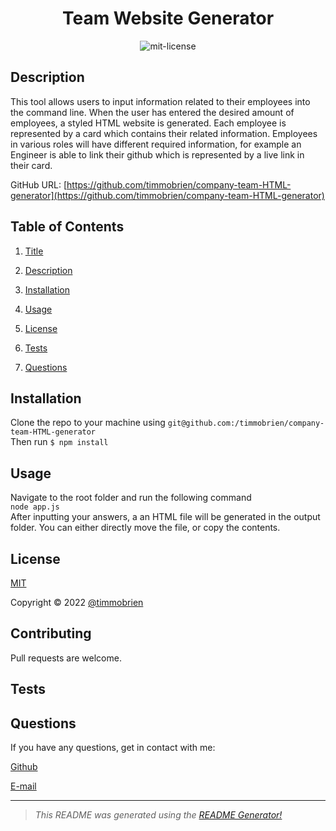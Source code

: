 

<center>

# Team Website Generator <a name="title"></a><br>

![mit-license](https://img.shields.io/badge/license-MIT-green)
</center>

## Description <a name="description"></a>

This tool allows users to input information related to their employees into the command line. When the user has entered the desired amount of employees, a styled HTML website is generated. Each employee is represented by a card which contains their related information. Employees in various roles will have different required information, for example an Engineer is able to link their github which is represented by a live link in their card.

GitHub URL: [https://github.com/timmobrien/company-team-HTML-generator](https://github.com/timmobrien/company-team-HTML-generator)

## Table of Contents
1. [Title](#title)

2. [Description](#description)

3. [Installation](#installation)

4. [Usage](#usage)

5. [License](#license)

6. [Tests](#tests)

7. [Questions](#questions)

## Installation <a name="installation"></a>
Clone the repo to your machine using `git@github.com:/timmobrien/company-team-HTML-generator` <br> Then run `$ npm install` 

## Usage <a name="usage"></a>
Navigate to the root folder and run the following command <br> `node app.js` <br> After inputting your answers, a an HTML file will be generated in the output folder. You can either directly move the file, or copy the contents.

## License <a name="license"></a>
[MIT](https://choosealicense.com/licenses/mit)

Copyright © 2022 [@timmobrien](https://github.com/timmobrien)

## Contributing <a name="contributing"></a>
Pull requests are welcome.

## Tests <a name="tests"></a>


## Questions <a name="questions"></a>

If you have any questions, get in contact with me:

[Github](https://github.com/timmobrien)

[E-mail](timmobrien@icloud.com) 

__________________________________________________

> *This README was generated using the [README Generator!](https://github.com/timmobrien/NodeJS-README-Generator)*